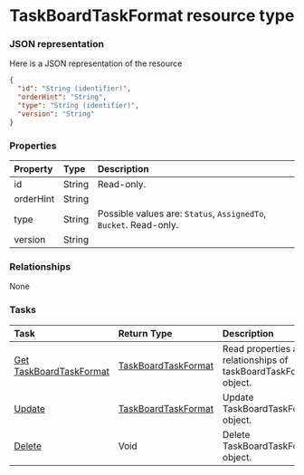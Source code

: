 # TaskBoardTaskFormat resource type



### JSON representation

Here is a JSON representation of the resource

```json
{
  "id": "String (identifier)",
  "orderHint": "String",
  "type": "String (identifier)",
  "version": "String"
}

```
### Properties
| Property	   | Type	|Description|
|:---------------|:--------|:----------|
|id|String| Read-only.|
|orderHint|String||
|type|String| Possible values are: `Status`, `AssignedTo`, `Bucket`. Read-only.|
|version|String||

### Relationships
None


### Tasks

| Task		   | Return Type	|Description|
|:---------------|:--------|:----------|
|[Get TaskBoardTaskFormat](../api/taskboardtaskformat_get.md) | [TaskBoardTaskFormat](taskboardtaskformat.md) |Read properties and relationships of taskBoardTaskFormat object.|
|[Update](../api/taskboardtaskformat_update.md) | [TaskBoardTaskFormat](taskboardtaskformat.md)	|Update TaskBoardTaskFormat object. |
|[Delete](../api/taskboardtaskformat_delete.md) | Void	|Delete TaskBoardTaskFormat object. |

<!-- uuid: e56aeee6-23b5-42b1-8cb7-c167fd0092fa
2015-10-09 18:41:47 UTC -->